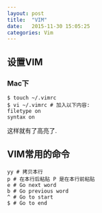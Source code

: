 ```yaml
---
layout: post
title:  "VIM"
date:   2015-11-30 15:05:25
categories: Vim
---
```

## 设置VIM
### Mac下
```shell
$ touch ~/.vimrc
$ vi ~/.vimrc # 加入以下内容:
filetype on
syntax on
```
这样就有了高亮了.

## VIM常用的命令
```shell
yy # 拷贝本行
p # 在本行后粘贴 P 是在本行前粘贴
e # Go next word
b # Go previous word
^ # Go to start
$ # Go to end
```
